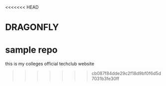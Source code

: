 <<<<<<< HEAD
# DRAGONFLY
 sample repo
=======
this is my colleges official techclub website
>>>>>>> cb087f84dde29c2f18d9bf0f6d5d7031b3fe30ff
